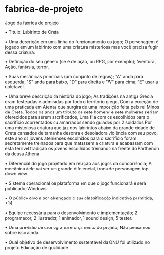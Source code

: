 # fabrica-de-projeto
 Jogo da fabrica de projeto
 
 • Titulo:
  Labirinto de Creta
  
• Uma descrição em uma linha do funcionamento do jogo;
 O personagem é jogado em um labirinto com uma criatura misteriosa mas você precisa fugir dessa criatura.

• Definição do seu gênero (se é de ação, ou RPG, por exemplo);
 Aventura, Ação, fantasia, terror. 

• Suas mecânicas principais (um conjunto de regras);
 "A" anda para esquerda, "S" anda para baixo, "D" para direita e "W" para cima,
 "E" usar a coletavel.

• Uma breve descrição da história do jogo;
 As tradições na antiga Grécia eram festejadas e admiradas por todo o território grego,
Com a exceção de uma praticada em Atenas que surgira de uma imposição feita pelo rei Minos de Creta.
 Todos os anos um tributo de sete homens e sete mulheres seriam oferecidos para serem sacrificados, 
Uma fila com os escolhidos para o sacrifício acorrentados ou amarrados sendo guiados por 2 soldados
Por uma misteriosa criatura que jaz nos labirintos abaixo da grande cidade de Creta 
cansados de tamanha desonra e desoladora violência com seu povo, este ano os jovens atenienses escolhidos 
para o sacrifício foram secretamente treinados para que matassem a criatura e acabassem com esta terrível
tradição os jovens escolhidos treinando na frente do Parthenon da deusa Athena

• Diferencial do jogo projetado em relação aos jogos da concorrência;
 A mecânica dele vai ser um grande diferencial, troca de personagem top down view.

• Sistema operacional ou plataforma em que o jogo funcionará e será publicado;
 Windows

• O público alvo a ser alcançado e sua classificação indicativa permitida;
  +14

• Equipe necessária para o desenvolvimento e implementação;
 2 programador, 2 ilustrador, 1 animador, 1 sound design, 5 tester.
  
• Uma previsão de cronograma e orçamento do projeto;
 Não pensamos sobre isso ainda.

• Qual objetivo de desenvolvimento sustentável da ONU foi utilizado no projeto
 Educação de qualidade
